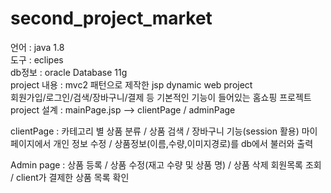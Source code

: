 # second_project_market


언어 : java 1.8 <br>
도구 : eclipes <br>
db정보 : oracle Database 11g <br>
project 내용 : mvc2 패턴으로 제작한 jsp dynamic web project  <br>
               회원가입/로그인/검색/장바구니/결제 등 기본적인 기능이 들어있는 홈쇼핑 프로젝트 <br>
project 설계 : mainPage.jsp --> clientPage / adminPage

clientPage : 카테고리 별 상품 분류 / 상품 검색 / 장바구니 기능(session 활용)
             마이페이지에서 개인 정보 수정 / 상품정보(이름,수량,이미지경로)를 db에서 불러와 출력

Admin page : 상품 등록 / 상품 수정(재고 수량 및 상품 명) / 상품 삭제 
 	회원목록 조회 / client가 결제한 상품 목록 확인       

